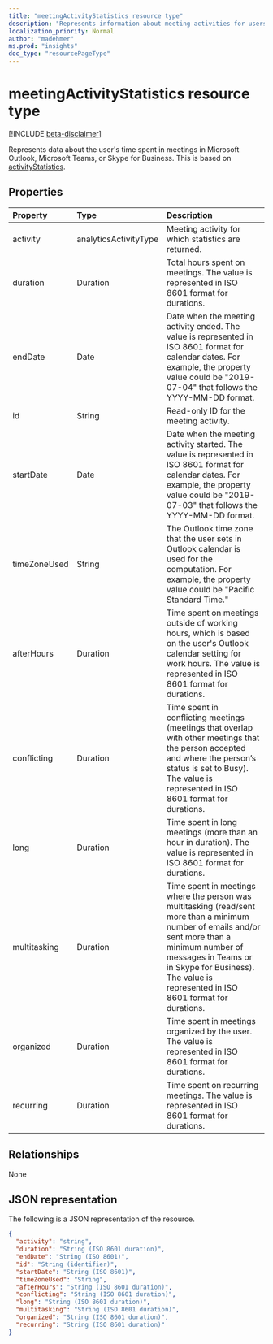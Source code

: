 ```yaml
---
title: "meetingActivityStatistics resource type"
description: "Represents information about meeting activities for users."
localization_priority: Normal
author: "madehmer"
ms.prod: "insights"
doc_type: "resourcePageType"
---
```


# meetingActivityStatistics resource type

[!INCLUDE [beta-disclaimer](../../includes/beta-disclaimer.md)]

Represents data about the user's time spent in meetings in Microsoft Outlook, Microsoft Teams, or Skype for Business. This is based on [activityStatistics](../resources/activitystatistics.md).
<!--
## Methods

| Method       | Return Type | Description |
|:-------------|:------------|:------------|
| [Get meetingActivityStatistics](../api/meetingactivitystatistics-get.md) | [meetingActivityStatistics](meetingactivitystatistics.md) | Read properties and relationships of meetingActivityStatistics object; name of the activity for which statistics are returned as “meeting.” |
-->
## Properties

| Property     | Type        | Description |
|:-------------|:------------|:------------|
|activity|analyticsActivityType| Meeting activity for which statistics are returned.|
|duration|Duration|Total hours spent on meetings. The value is represented in ISO 8601 format for durations.|
|endDate|Date|Date when the meeting activity ended. The value is represented in ISO 8601 format for calendar dates. For example, the property value could be "2019-07-04" that follows the YYYY-MM-DD format.|
|id|String| Read-only ID for the meeting activity.|
|startDate|Date|Date when the meeting activity started. The value is represented in ISO 8601 format for calendar dates. For example, the property value could be "2019-07-03" that follows the YYYY-MM-DD format.|
|timeZoneUsed|String|The Outlook time zone that the user sets in Outlook calendar is used for the computation. For example, the property value could be "Pacific Standard Time."|
|afterHours|Duration|Time spent on meetings outside of working hours, which is based on the user's Outlook calendar setting for work hours. The value is represented in ISO 8601 format for durations.|
|conflicting|Duration|Time spent in conflicting meetings (meetings that overlap with other meetings that the person accepted and where the person’s status is set to Busy). The value is represented in ISO 8601 format for durations.|
|long|Duration|Time spent in long meetings (more than an hour in duration). The value is represented in ISO 8601 format for durations.|
|multitasking|Duration|Time spent in meetings where the person was multitasking (read/sent more than a minimum number of emails and/or sent more than a minimum number of messages in Teams or in Skype for Business). The value is represented in ISO 8601 format for durations.|
|organized|Duration|Time spent in meetings organized by the user. The value is represented in ISO 8601 format for durations.|
|recurring|Duration|Time spent on recurring meetings. The value is represented in ISO 8601 format for durations.|

## Relationships

None

## JSON representation

The following is a JSON representation of the resource.

<!-- {
  "blockType": "resource",
  "baseType": "microsoft.graph.activityStatistics",
  "keyProperty": "id”, 
  "optionalProperties": [

  ],
  "@odata.type": "microsoft.graph.meetingActivityStatistics"
}--> 

```json
{
  "activity": "string",
  "duration": "String (ISO 8601 duration)",
  "endDate": "String (ISO 8601)",
  "id": "String (identifier)",
  "startDate": "String (ISO 8601)",
  "timeZoneUsed": "String",
  "afterHours": "String (ISO 8601 duration)",
  "conflicting": "String (ISO 8601 duration)",
  "long": "String (ISO 8601 duration)",
  "multitasking": "String (ISO 8601 duration)",
  "organized": "String (ISO 8601 duration)",
  "recurring": "String (ISO 8601 duration)"
}
```

<!-- uuid: 16cd6b66-4b1a-43a1-adaf-3a886856ed98
2019-02-04 14:57:30 UTC -->
<!-- {
  "type": "#page.annotation",
  "description": "meetingActivityStatistics resource",
  "keywords": "",
  "section": "documentation",
  "tocPath": ""
}-->